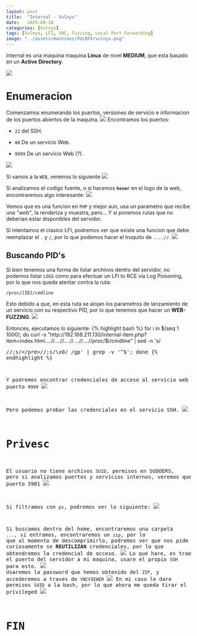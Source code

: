 ```yaml
---
layout: post
title:  "Internal - Vulnyx"
date:   2025-08-18
categories: [Vulnyx]
tags: [Vulnyx, LFI, VNC, Fuzzing, Local Port Forwarding]
image: "../assets/machines/VULNYX/vulnyx.png"
---
```

Internal es una maquina maquina <span class="color-text-yellow">**Linux**</span> de nivel <span class="color-text-yellow">**MEDIUM**</span>, que esta basado en un <span class="color-text-salmon">**Active Directory**</span>.

![](/assets/machines/VULNYX/Internal/info.png)

# Enumeracion
Comenzamos enumerando los puertos, versiones de servicio e informacion de los puertos abiertos de la maquina.
![](/assets/machines/VULNYX/Internal/1.png)
Encontramos los puertos:
- `22` del SSH.

- `80` De un servicio Web.

- `9999` De un servicio Web (?).

![](/assets/machines/VULNYX/Internal/2.png)

Si vamos a la `WEB`, veremos lo siguiente
![](/assets/machines/VULNYX/Internal/3.png)

Si analizamos el codigo fuente, o si hacemos **`hover`** en el logo de la web, encontraremos algo interesante:
![](/assets/machines/VULNYX/Internal/4.png)

Vemos que es una funcion en `PHP` y mejor aun, usa un parametro que recibe una *"web"*, la renderiza y muestra, pero... Y si ponemos rutas que no deberian estar disponibles del servidor.

Si intentamos el clasico LFI, podremos ver que existe una funcion que debe reemplazar el `.` y `/`, por lo que podemos hacer el truquito de `....//`.
![](/assets/machines/VULNYX/Internal/5.png)

## Buscando PID's

Si bien tenemos una forma de listar archivos dentro del servidor, no podemos listar `LOGS` como para efectuar un LFI to RCE via Log Poisoning, por lo que nos queda atentar contra la ruta:

`/proc/[ID]/cmdline`

Esto debido a que, en esta ruta se alojan los parametros de lanzamiento de un servicio con su respectivo PID, por lo que tenemos que hacer un **WEB-FUZZING**.
![](/assets/machines/VULNYX/Internal/6.png)

Entonces, ejecutamos lo siguiente:
{% highlight bash %}
for i in $(seq 1 1000); do curl -s "http://192.168.211.130/internal-item.php?item=index.html....//....//....//....//....//proc/$i/cmdline" | sed -n 's/<pre>//;s/<\/pre>//;s/\x0/ /gp' | grep -v '^$'; done
{% endhighlight %}

Y podremos encontrar credenciales de acceso al servicio web en el puerto `9999`
![](/assets/machines/VULNYX/Internal/7.png)

Pero podemos probar las credenciales en el servicio SSH.
![](/assets/machines/VULNYX/Internal/8.png)
# Privesc
El usuario no tiene archivos `SUID`, permisos en SUDOERS, pero si analizamos puertos y servicios internos, veremos que existe un puerto 5901
![](/assets/machines/VULNYX/Internal/10.png)

Si filtramos con `ps`, podremos ver lo siguiente:
![](/assets/machines/VULNYX/Internal/11.png)

Si buscamos dentro del home, encontraremos una carpeta `...`, si entramos, encontraremos un `zip`, por lo que al momento de descomprimirlo, podremos ver que nos pide una passwd, curiosamente se **REUTILIZAN** credenciales, por lo que obtendremos la credencial de acceso.
![](/assets/machines/VULNYX/Internal/12.png)
Lo que hare, es traerme el puerto del servidor a mi maquina, usare el propio `SSH` para esto.
![](/assets/machines/VULNYX/Internal/13.png)
Usaremos la password que hemos obtenido del `ZIP`, y accederemos a traves de `VNCVIEWER`
![](/assets/machines/VULNYX/Internal/14.png)
En mi caso le dare permisos `SUID` a la bash, por lo que ahora me queda tirar el privileged
![](/assets/machines/VULNYX/Internal/15.png)
# FIN